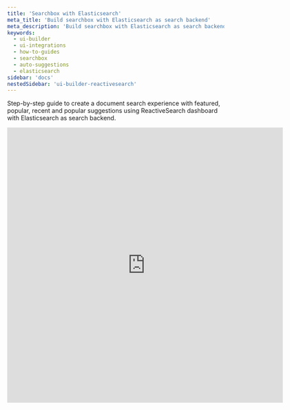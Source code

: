 ```yaml
---
title: 'Searchbox with Elasticsearch'
meta_title: 'Build searchbox with Elasticsearch as search backend'
meta_description: 'Build searchbox with Elasticsearch as search backend'
keywords:
  - ui-builder
  - ui-integrations
  - how-to-guides
  - searchbox
  - auto-suggestions
  - elasticsearch
sidebar: 'docs'
nestedSidebar: 'ui-builder-reactivesearch'
---
```


Step-by-step guide to create a document search experience with featured, popular, recent and popular suggestions using ReactiveSearch dashboard with Elasticsearch as search backend.
<iframe src="https://scribehow.com/embed/SearchBoxESOpenSearch_workflow__67pssprZSv6hOEdWj2eoIg" width="640" height="640" allowfullscreen frameborder="0"></iframe>